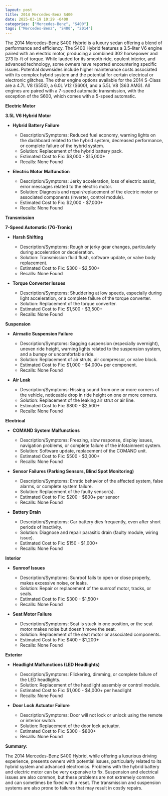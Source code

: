 ```yaml
---
layout: post
title: 2014 Mercedes-Benz S400
date: 2025-03-19 10:29 -0400
categories: ["Mercedes-Benz", "S400"]
tags: ["Mercedes-Benz", "S400", "2014"]
---
```

The 2014 Mercedes-Benz S400 Hybrid is a luxury sedan offering a blend of performance and efficiency. The S400 Hybrid features a 3.5-liter V6 engine paired with an electric motor, producing a combined 302 horsepower and 273 lb-ft of torque. While lauded for its smooth ride, opulent interior, and advanced technology, some owners have reported encountering specific issues. Potential downsides include higher maintenance costs associated with its complex hybrid system and the potential for certain electrical or electronic glitches. The other engine options available for the 2014 S-Class are a 4.7L V8 (S550), a 6.0L V12 (S600), and a 5.5L V8 (S63 AMG). All engines are paired with a 7-speed automatic transmission, with the exception of the S600, which comes with a 5-speed automatic.

**Electric Motor**

**3.5L V6 Hybrid Motor**
* **Hybrid Battery Failure**
    * Description/Symptoms: Reduced fuel economy, warning lights on the dashboard related to the hybrid system, decreased performance, or complete failure of the hybrid system.
    * Solution: Replacement of the hybrid battery pack.
    * Estimated Cost to Fix: $8,000 - $15,000+
    * Recalls: None Found

* **Electric Motor Malfunction**
    * Description/Symptoms: Jerky acceleration, loss of electric assist, error messages related to the electric motor.
    * Solution: Diagnosis and repair/replacement of the electric motor or associated components (inverter, control module).
    * Estimated Cost to Fix: $2,000 - $7,000+
    * Recalls: None Found

**Transmission**

**7-Speed Automatic (7G-Tronic)**
* **Harsh Shifting**
    * Description/Symptoms: Rough or jerky gear changes, particularly during acceleration or deceleration.
    * Solution: Transmission fluid flush, software update, or valve body replacement.
    * Estimated Cost to Fix: $300 - $2,500+
    * Recalls: None Found

* **Torque Converter Issues**
    * Description/Symptoms: Shuddering at low speeds, especially during light acceleration, or a complete failure of the torque converter.
    * Solution: Replacement of the torque converter.
    * Estimated Cost to Fix: $1,500 - $3,500+
    * Recalls: None Found

**Suspension**

* **Airmatic Suspension Failure**
    * Description/Symptoms: Sagging suspension (especially overnight), uneven ride height, warning lights related to the suspension system, and a bumpy or uncomfortable ride.
    * Solution: Replacement of air struts, air compressor, or valve block.
    * Estimated Cost to Fix: $1,000 - $4,000+ per component.
    * Recalls: None Found

* **Air Leak**
    * Description/Symptoms: Hissing sound from one or more corners of the vehicle, noticeable drop in ride height on one or more corners.
    * Solution: Replacement of the leaking air strut or air line.
    * Estimated Cost to Fix: $800 - $2,500+
    * Recalls: None Found

**Electrical**

* **COMAND System Malfunctions**
    * Description/Symptoms: Freezing, slow response, display issues, navigation problems, or complete failure of the infotainment system.
    * Solution: Software update, replacement of the COMAND unit.
    * Estimated Cost to Fix: $500 - $3,000+
    * Recalls: None Found

* **Sensor Failures (Parking Sensors, Blind Spot Monitoring)**
    * Description/Symptoms: Erratic behavior of the affected system, false alarms, or complete system failure.
    * Solution: Replacement of the faulty sensor(s).
    * Estimated Cost to Fix: $200 - $800+ per sensor
    * Recalls: None Found

* **Battery Drain**
    * Description/Symptoms: Car battery dies frequently, even after short periods of inactivity.
    * Solution: Diagnose and repair parasitic drain (faulty module, wiring issue).
    * Estimated Cost to Fix: $150 - $1,000+
    * Recalls: None Found

**Interior**

* **Sunroof Issues**
    * Description/Symptoms: Sunroof fails to open or close properly, makes excessive noise, or leaks.
    * Solution: Repair or replacement of the sunroof motor, tracks, or seals.
    * Estimated Cost to Fix: $300 - $1,500+
    * Recalls: None Found

* **Seat Motor Failure**
    * Description/Symptoms: Seat is stuck in one position, or the seat motor makes noise but doesn't move the seat.
    * Solution: Replacement of the seat motor or associated components.
    * Estimated Cost to Fix: $400 - $1,200+
    * Recalls: None Found

**Exterior**

* **Headlight Malfunctions (LED Headlights)**
    * Description/Symptoms: Flickering, dimming, or complete failure of the LED headlights.
    * Solution: Replacement of the headlight assembly or control module.
    * Estimated Cost to Fix: $1,000 - $4,000+ per headlight
    * Recalls: None Found

* **Door Lock Actuator Failure**
    * Description/Symptoms: Door will not lock or unlock using the remote or interior switch.
    * Solution: Replacement of the door lock actuator.
    * Estimated Cost to Fix: $300 - $800+
    * Recalls: None Found

**Summary:**

The 2014 Mercedes-Benz S400 Hybrid, while offering a luxurious driving experience, presents owners with potential issues, particularly related to its hybrid system and advanced electronics. Problems with the hybrid battery and electric motor can be very expensive to fix. Suspension and electrical issues are also common, but these problems are not extremely common and can sometimes be fixed with a reset. The transmission and suspension systems are also prone to failures that may result in costly repairs.

